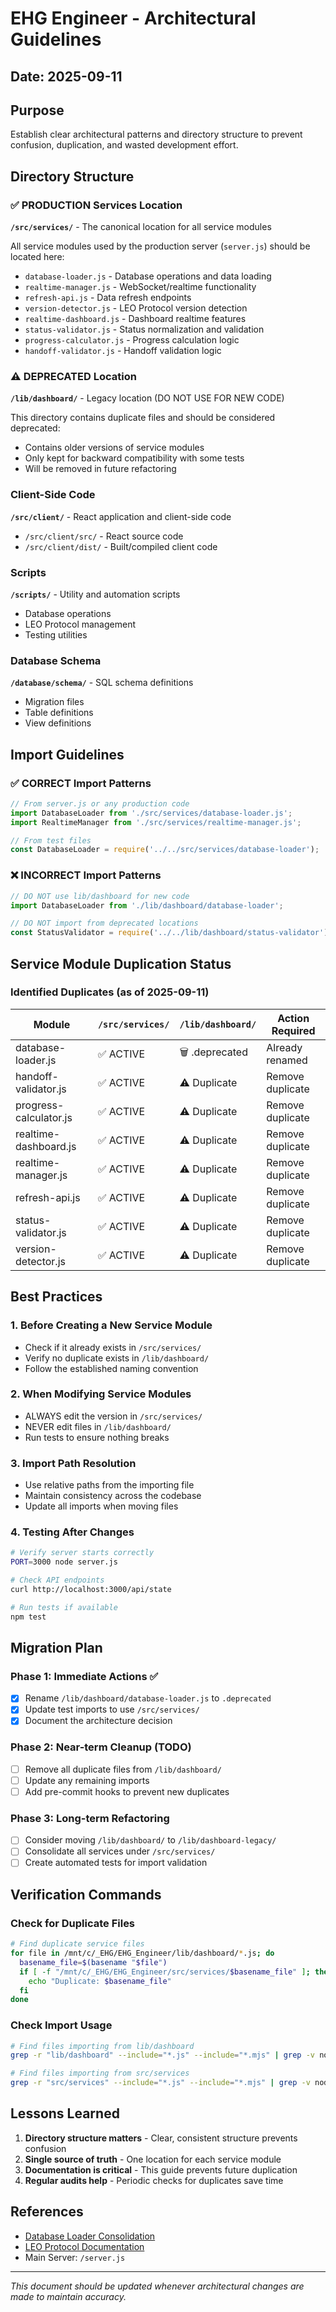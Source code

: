 # EHG Engineer - Architectural Guidelines

## Date: 2025-09-11

## Purpose
Establish clear architectural patterns and directory structure to prevent confusion, duplication, and wasted development effort.

## Directory Structure

### ✅ PRODUCTION Services Location
**`/src/services/`** - The canonical location for all service modules

All service modules used by the production server (`server.js`) should be located here:
- `database-loader.js` - Database operations and data loading
- `realtime-manager.js` - WebSocket/realtime functionality
- `refresh-api.js` - Data refresh endpoints
- `version-detector.js` - LEO Protocol version detection
- `realtime-dashboard.js` - Dashboard realtime features
- `status-validator.js` - Status normalization and validation
- `progress-calculator.js` - Progress calculation logic
- `handoff-validator.js` - Handoff validation logic

### ⚠️ DEPRECATED Location
**`/lib/dashboard/`** - Legacy location (DO NOT USE FOR NEW CODE)

This directory contains duplicate files and should be considered deprecated:
- Contains older versions of service modules
- Only kept for backward compatibility with some tests
- Will be removed in future refactoring

### Client-Side Code
**`/src/client/`** - React application and client-side code
- `/src/client/src/` - React source code
- `/src/client/dist/` - Built/compiled client code

### Scripts
**`/scripts/`** - Utility and automation scripts
- Database operations
- LEO Protocol management
- Testing utilities

### Database Schema
**`/database/schema/`** - SQL schema definitions
- Migration files
- Table definitions
- View definitions

## Import Guidelines

### ✅ CORRECT Import Patterns

```javascript
// From server.js or any production code
import DatabaseLoader from './src/services/database-loader.js';
import RealtimeManager from './src/services/realtime-manager.js';

// From test files
const DatabaseLoader = require('../../src/services/database-loader');
```

### ❌ INCORRECT Import Patterns

```javascript
// DO NOT use lib/dashboard for new code
import DatabaseLoader from './lib/dashboard/database-loader';

// DO NOT import from deprecated locations
const StatusValidator = require('../../lib/dashboard/status-validator');
```

## Service Module Duplication Status

### Identified Duplicates (as of 2025-09-11)

| Module | `/src/services/` | `/lib/dashboard/` | Action Required |
|--------|------------------|-------------------|-----------------|
| database-loader.js | ✅ ACTIVE | 🗑️ .deprecated | Already renamed |
| handoff-validator.js | ✅ ACTIVE | ⚠️ Duplicate | Remove duplicate |
| progress-calculator.js | ✅ ACTIVE | ⚠️ Duplicate | Remove duplicate |
| realtime-dashboard.js | ✅ ACTIVE | ⚠️ Duplicate | Remove duplicate |
| realtime-manager.js | ✅ ACTIVE | ⚠️ Duplicate | Remove duplicate |
| refresh-api.js | ✅ ACTIVE | ⚠️ Duplicate | Remove duplicate |
| status-validator.js | ✅ ACTIVE | ⚠️ Duplicate | Remove duplicate |
| version-detector.js | ✅ ACTIVE | ⚠️ Duplicate | Remove duplicate |

## Best Practices

### 1. Before Creating a New Service Module
- Check if it already exists in `/src/services/`
- Verify no duplicate exists in `/lib/dashboard/`
- Follow the established naming convention

### 2. When Modifying Service Modules
- ALWAYS edit the version in `/src/services/`
- NEVER edit files in `/lib/dashboard/`
- Run tests to ensure nothing breaks

### 3. Import Path Resolution
- Use relative paths from the importing file
- Maintain consistency across the codebase
- Update all imports when moving files

### 4. Testing After Changes
```bash
# Verify server starts correctly
PORT=3000 node server.js

# Check API endpoints
curl http://localhost:3000/api/state

# Run tests if available
npm test
```

## Migration Plan

### Phase 1: Immediate Actions ✅
- [x] Rename `/lib/dashboard/database-loader.js` to `.deprecated`
- [x] Update test imports to use `/src/services/`
- [x] Document the architecture decision

### Phase 2: Near-term Cleanup (TODO)
- [ ] Remove all duplicate files from `/lib/dashboard/`
- [ ] Update any remaining imports
- [ ] Add pre-commit hooks to prevent new duplicates

### Phase 3: Long-term Refactoring
- [ ] Consider moving `/lib/dashboard/` to `/lib/dashboard-legacy/`
- [ ] Consolidate all services under `/src/services/`
- [ ] Create automated tests for import validation

## Verification Commands

### Check for Duplicate Files
```bash
# Find duplicate service files
for file in /mnt/c/_EHG/EHG_Engineer/lib/dashboard/*.js; do
  basename_file=$(basename "$file")
  if [ -f "/mnt/c/_EHG/EHG_Engineer/src/services/$basename_file" ]; then
    echo "Duplicate: $basename_file"
  fi
done
```

### Check Import Usage
```bash
# Find files importing from lib/dashboard
grep -r "lib/dashboard" --include="*.js" --include="*.mjs" | grep -v node_modules

# Find files importing from src/services
grep -r "src/services" --include="*.js" --include="*.mjs" | grep -v node_modules
```

## Lessons Learned

1. **Directory structure matters** - Clear, consistent structure prevents confusion
2. **Single source of truth** - One location for each service module
3. **Documentation is critical** - This guide prevents future duplication
4. **Regular audits help** - Periodic checks for duplicates save time

## References

- [Database Loader Consolidation](./DATABASE_LOADER_CONSOLIDATION.md)
- [LEO Protocol Documentation](./03_protocols_and_standards/)
- Main Server: `/server.js`

---

*This document should be updated whenever architectural changes are made to maintain accuracy.*